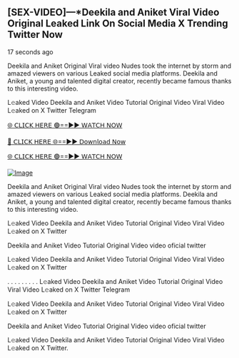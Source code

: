 ## [SEX-VIDEO]—*Deekila and Aniket Viral Video Original Leaked Link On Social Media X Trending Twitter Now

17 seconds ago

Deekila and Aniket Original Viral video Nudes took the internet by storm and amazed viewers on various Leaked social media platforms. Deekila and Aniket, a young and talented digital creator, recently became famous thanks to this interesting video.

L𝚎aked Video Deekila and Aniket Video Tutorial Original Video Viral Video L𝚎aked on X Twitter Telegram

[🌐 𝖢𝖫𝖨𝖢𝖪 𝖧𝖤𝖱𝖤 🟢==►► 𝖶𝖠𝖳𝖢𝖧 𝖭𝖮𝖶](https://3-tanei-pinik.blogspot.com/2025/02/viral-video.html)

[🔴 𝖢𝖫𝖨𝖢𝖪 𝖧𝖤𝖱𝖤 🌐==►► 𝖣𝗈𝗐𝗇𝗅𝗈𝖺𝖽 𝖭𝗈𝗐](https://3-tanei-pinik.blogspot.com/2025/02/viral-video.html)

[🌐 𝖢𝖫𝖨𝖢𝖪 𝖧𝖤𝖱𝖤 🟢==►► 𝖶𝖠𝖳𝖢𝖧 𝖭𝖮𝖶](https://3-tanei-pinik.blogspot.com/2025/02/viral-video.html)

[![Image](https://github.com/user-attachments/assets/ff3b7bd4-415c-4ca3-a6c8-b1f096193c29)](https://3-tanei-pinik.blogspot.com/2025/02/viral-video.html)

Deekila and Aniket Original Viral video Nudes took the internet by storm and amazed viewers on various Leaked social media platforms. Deekila and Aniket, a young and talented digital creator, recently became famous thanks to this interesting video.

L𝚎aked Video Deekila and Aniket Video Tutorial Original Video Viral Video L𝚎aked on X Twitter

Deekila and Aniket Video Tutorial Original Video video oficial twitter

L𝚎aked Video Deekila and Aniket Video Tutorial Original Video Viral Video L𝚎aked on X Twitter

. . . . . . . . . L𝚎aked Video Deekila and Aniket Video Tutorial Original Video Viral Video L𝚎aked on X Twitter Telegram

L𝚎aked Video Deekila and Aniket Video Tutorial Original Video Viral Video L𝚎aked on X Twitter

Deekila and Aniket Video Tutorial Original Video video oficial twitter

L𝚎aked Video Deekila and Aniket Video Tutorial Original Video Viral Video L𝚎aked on X Twitter.
